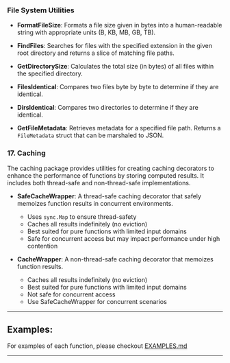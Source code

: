 ### File System Utilities

- **FormatFileSize**: Formats a file size given in bytes into a human-readable string with appropriate units (B, KB, MB, GB, TB).

- **FindFiles**: Searches for files with the specified extension in the given root directory and returns a slice of matching file paths.

- **GetDirectorySize**: Calculates the total size (in bytes) of all files within the specified directory.

- **FilesIdentical**: Compares two files byte by byte to determine if they are identical.

- **DirsIdentical**: Compares two directories to determine if they are identical.

- **GetFileMetadata**: Retrieves metadata for a specified file path. Returns a `FileMetadata` struct that can be marshaled to JSON.

### 17. Caching

The caching package provides utilities for creating caching decorators to enhance the performance of functions by storing computed results. It includes both thread-safe and non-thread-safe implementations.

- **SafeCacheWrapper**: A thread-safe caching decorator that safely memoizes function results in concurrent environments.

  - Uses `sync.Map` to ensure thread-safety
  - Caches all results indefinitely (no eviction)
  - Best suited for pure functions with limited input domains
  - Safe for concurrent access but may impact performance under high contention

- **CacheWrapper**: A non-thread-safe caching decorator that memoizes function results.
  - Caches all results indefinitely (no eviction)
  - Best suited for pure functions with limited input domains
  - Not safe for concurrent access
  - Use SafeCacheWrapper for concurrent scenarios

---

## Examples:

For examples of each function, please checkout [EXAMPLES.md](/fsutils/EXAMPLES.md)

---
